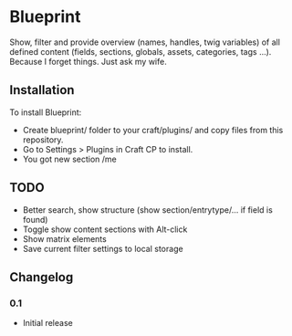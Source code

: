 # Blueprint

Show, filter and provide overview (names, handles, twig variables) of all defined content (fields, sections, globals, assets, categories, tags ...).
Because I forget things. Just ask my wife.

## Installation

To install Blueprint:

* Create blueprint/ folder to your craft/plugins/ and copy files from this repository.
* Go to Settings > Plugins in Craft CP to install.
* You got new section /me

## TODO

* Better search, show structure (show section/entrytype/... if field is found)
* Toggle show content sections with Alt-click
* Show matrix elements
* Save current filter settings to local storage


## Changelog

### 0.1

* Initial release
